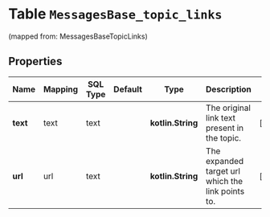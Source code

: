 
# Table `MessagesBase_topic_links` 
(mapped from: MessagesBaseTopicLinks)

## Properties
Name | Mapping | SQL Type | Default | Type | Description | Notes
---- | ------- | -------- | ------- | ---- | ----------- | -----
**text** | text | text |  | **kotlin.String** | The original link text present in the topic.  |  [optional]
**url** | url | text |  | **kotlin.String** | The expanded target url which the link points to.  |  [optional]




